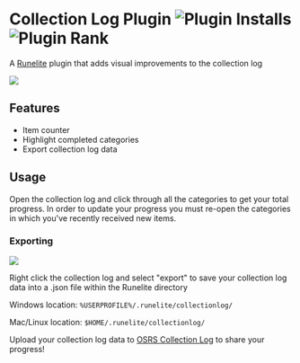 
# Collection Log Plugin ![Plugin Installs](https://img.shields.io/endpoint?url=https://i.pluginhub.info/shields/installs/plugin/collection-log) ![Plugin Rank](https://img.shields.io/endpoint?url=https://i.pluginhub.info/shields/rank/plugin/collection-log)

A [Runelite](https://github.com/runelite/runelite) plugin that adds visual improvements to the collection log

![](https://i.imgur.com/ocrQRVZ.png)

## Features
* Item counter
* Highlight completed categories
* Export collection log data

## Usage
Open the collection log and click through all the categories to get your total progress. In order to update your progress you must re-open the categories in which you've recently received new items.

### Exporting

![](https://i.imgur.com/zz90og4.png)

Right click the collection log and select "export" to save your collection log data into a .json file within the Runelite directory

Windows location: `%USERPROFILE%/.runelite/collectionlog/`

Mac/Linux location: `$HOME/.runelite/collectionlog/`

Upload your collection log data to [OSRS Collection Log](https://osrscollectionlog.com/) to share your progress!
